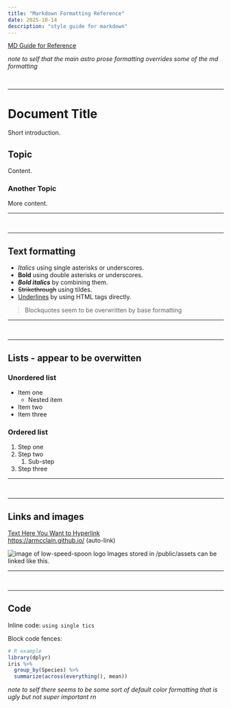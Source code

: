 ```yaml
---
title: "Markdown Formatting Reference"
date: 2025-10-14
description: "style guide for markdown"
---
```

[MD Guide for Reference](https://google.github.io/styleguide/docguide/style.html)

*note to self that the main astro prose formatting overrides some of the md formatting*

<br>

---
# Document Title

Short introduction.

## Topic

Content.

### Another Topic

More content.

---

<br>

---

## Text formatting
- *Italics* using single asterisks or underscores.
- **Bold** using double asterisks or underscores.
- ***Bold italics*** by combining them.
- ~~Strikethrough~~ using tildes.
- <u>Underlines</u> by using HTML tags directly.

> Blockquotes seem to be overwritten by base formatting
---

<br>

---

## Lists - appear to be overwitten

### Unordered list

- Item one
  - Nested item
- Item two
- Item three

### Ordered list

1. Step one
2. Step two
   1. Sub-step
3. Step three

---

<br>

---
## Links and images

[Text Here You Want to Hyperlink](https://armcclain.github.io/)  
<https://armcclain.github.io/> (auto-link)

![image of low-speed-spoon logo](/low-speed-spoon/assets/Low_Speed_Spoon.png)
Images stored in /public/assets can be linked like this.

---

<br>


---

## Code

Inline code: `using single tics`

Block code fences:

```r
# R example
library(dplyr)
iris %>%
  group_by(Species) %>%
  summarize(across(everything(), mean))

```
*note to self there seems to be some sort of default color formatting that is ugly but not super important rn*

